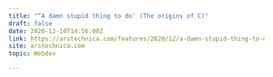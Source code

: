 ```yaml
---
title: "“A damn stupid thing to do' (The origins of C)"
draft: false
date: 2020-12-10T14:56:00Z
link: https://arstechnica.com/features/2020/12/a-damn-stupid-thing-to-do-the-origins-of-c/?utm_medium=RSS&utm_source=hune
site: arstechnica.com
topic: Webdev  

---
```

